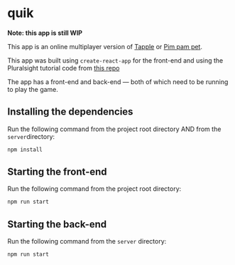# quik

**Note: this app is still WIP**

This app is an online multiplayer version of [Tapple](https://boardgamegeek.com/boardgame/129556/tapple) or [Pim pam pet](https://boardgamegeek.com/boardgamefamily/19408/series-pim-pam-pet).

This app was built using `create-react-app` for the front-end and using the Pluralsight tutorial code from [this repo](https://github.com/ManZzup/plguides/tree/master/11-using-websockets-in-your-react-redux-app)

The app has a front-end and back-end — both of which need to be running to play the game.

## Installing the dependencies

Run the following command from the project root directory AND from the `server`directory:

```bash
npm install
```

## Starting the front-end

Run the following command from the project root directory:

```bash
npm run start
```

## Starting the back-end

Run the following command from the `server` directory:

```bash
npm run start
```
